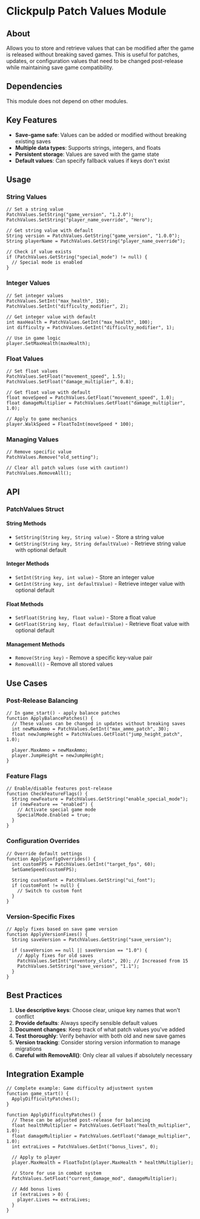 # Clickpulp Patch Values Module

## About

Allows you to store and retrieve values that can be modified after the game is released without breaking saved games. This is useful for patches, updates, or configuration values that need to be changed post-release while maintaining save game compatibility.

## Dependencies

This module does not depend on other modules.

## Key Features

* **Save-game safe**: Values can be added or modified without breaking existing saves
* **Multiple data types**: Supports strings, integers, and floats
* **Persistent storage**: Values are saved with the game state
* **Default values**: Can specify fallback values if keys don't exist

## Usage

### String Values

```agscript
// Set a string value
PatchValues.SetString("game_version", "1.2.0");
PatchValues.SetString("player_name_override", "Hero");

// Get string value with default
String version = PatchValues.GetString("game_version", "1.0.0");
String playerName = PatchValues.GetString("player_name_override");

// Check if value exists
if (PatchValues.GetString("special_mode") != null) {
  // Special mode is enabled
}
```

### Integer Values

```agscript
// Set integer values
PatchValues.SetInt("max_health", 150);
PatchValues.SetInt("difficulty_modifier", 2);

// Get integer value with default
int maxHealth = PatchValues.GetInt("max_health", 100);
int difficulty = PatchValues.GetInt("difficulty_modifier", 1);

// Use in game logic
player.SetMaxHealth(maxHealth);
```

### Float Values

```agscript
// Set float values  
PatchValues.SetFloat("movement_speed", 1.5);
PatchValues.SetFloat("damage_multiplier", 0.8);

// Get float value with default
float moveSpeed = PatchValues.GetFloat("movement_speed", 1.0);
float damageMultiplier = PatchValues.GetFloat("damage_multiplier", 1.0);

// Apply to game mechanics
player.WalkSpeed = FloatToInt(moveSpeed * 100);
```

### Managing Values

```agscript
// Remove specific value
PatchValues.Remove("old_setting");

// Clear all patch values (use with caution!)
PatchValues.RemoveAll();
```

## API

### PatchValues Struct

#### String Methods

* `SetString(String key, String value)` - Store a string value
* `GetString(String key, String defaultValue)` - Retrieve string value with optional default

#### Integer Methods

* `SetInt(String key, int value)` - Store an integer value
* `GetInt(String key, int defaultValue)` - Retrieve integer value with optional default

#### Float Methods

* `SetFloat(String key, float value)` - Store a float value  
* `GetFloat(String key, float defaultValue)` - Retrieve float value with optional default

#### Management Methods

* `Remove(String key)` - Remove a specific key-value pair
* `RemoveAll()` - Remove all stored values

## Use Cases

### Post-Release Balancing

```agscript
// In game_start() - apply balance patches
function ApplyBalancePatches() {
  // These values can be changed in updates without breaking saves
  int newMaxAmmo = PatchValues.GetInt("max_ammo_patch", 30);
  float newJumpHeight = PatchValues.GetFloat("jump_height_patch", 1.0);
  
  player.MaxAmmo = newMaxAmmo;
  player.JumpHeight = newJumpHeight;
}
```

### Feature Flags

```agscript
// Enable/disable features post-release
function CheckFeatureFlags() {
  String newFeature = PatchValues.GetString("enable_special_mode");
  if (newFeature == "enabled") {
    // Activate special game mode
    SpecialMode.Enabled = true;
  }
}
```

### Configuration Overrides

```agscript
// Override default settings
function ApplyConfigOverrides() {
  int customFPS = PatchValues.GetInt("target_fps", 60);
  SetGameSpeed(customFPS);
  
  String customFont = PatchValues.GetString("ui_font");
  if (customFont != null) {
    // Switch to custom font
  }
}
```

### Version-Specific Fixes

```agscript
// Apply fixes based on save game version
function ApplyVersionFixes() {
  String saveVersion = PatchValues.GetString("save_version");
  
  if (saveVersion == null || saveVersion == "1.0") {
    // Apply fixes for old saves
    PatchValues.SetInt("inventory_slots", 20); // Increased from 15
    PatchValues.SetString("save_version", "1.1");
  }
}
```

## Best Practices

1. **Use descriptive keys**: Choose clear, unique key names that won't conflict
2. **Provide defaults**: Always specify sensible default values
3. **Document changes**: Keep track of what patch values you've added
4. **Test thoroughly**: Verify behavior with both old and new save games
5. **Version tracking**: Consider storing version information to manage migrations
6. **Careful with RemoveAll()**: Only clear all values if absolutely necessary

## Integration Example

```agscript
// Complete example: Game difficulty adjustment system
function game_start() {
  ApplyDifficultyPatches();
}

function ApplyDifficultyPatches() {
  // These can be adjusted post-release for balancing
  float healthMultiplier = PatchValues.GetFloat("health_multiplier", 1.0);
  float damageMultiplier = PatchValues.GetFloat("damage_multiplier", 1.0);
  int extraLives = PatchValues.GetInt("bonus_lives", 0);
  
  // Apply to player
  player.MaxHealth = FloatToInt(player.MaxHealth * healthMultiplier);
  
  // Store for use in combat system
  PatchValues.SetFloat("current_damage_mod", damageMultiplier);
  
  // Add bonus lives
  if (extraLives > 0) {
    player.Lives += extraLives;
  }
}
```
